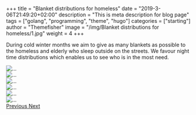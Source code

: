 +++
title = "Blanket distributions for homeless"
date = "2019-3-06T21:49:20+02:00"
description = "This is meta description for blog page"
tags = ["golang", "programming", "theme", "hugo"]
categories = ["starting"]
author = "Themefisher"
image = "/img/Blanket distributions for homeless/1.jpg"
weight = 4
+++

During cold winter months we aim to give as many blankets as possible to the homeless and elderly who sleep outside on the streets. We favour night time distributions which enables us to see who is in the most need.

 <div id="carouselExampleControls" class="carousel slide" data-ride="carousel" >
            <div class="carousel-inner">
              <div class="carousel-item active">
                <img src="/img/Blanket distributions for homeless/1.jpg" class="d-block  w-100" alt="...">
              </div> 
              <div class="carousel-item"> 
                <img src="/img/Blanket distributions for homeless/2.jpg" class="d-block  w-100" alt="...">
              </div>
               <div class="carousel-item"> 
                <img src="/img/Blanket distributions for homeless/3.jpg" class="d-block  w-100" alt="...">
              </div>
               <div class="carousel-item"> 
                <img src="/img/Blanket distributions for homeless/4.jpg" class="d-block  w-100" alt="...">
              </div>
               <div class="carousel-item"> 
                <img src="/img/Blanket distributions for homeless/5.jpg" class="d-block  w-100" alt="...">
              </div>
               <div class="carousel-item"> 
                <img src="/img/Blanket distributions for homeless/6.jpg" class="d-block w-100"  alt="...">
              </div>                 
            </div>
            <a class="carousel-control-prev" href="#carouselExampleControls" role="button" data-slide="prev">
              <span class="carousel-control-prev-icon" aria-hidden="true"></span>
              <span class="sr-only">Previous</span>
            </a>
            <a class="carousel-control-next" href="#carouselExampleControls" role="button" data-slide="next">
              <span class="carousel-control-next-icon" aria-hidden="true"></span>
              <span class="sr-only">Next</span>
            </a>
          </div> 
